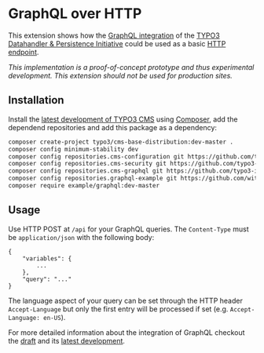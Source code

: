 # GraphQL over HTTP

This extension shows how the [GraphQL integration](https://github.com/typo3-initiatives/graphql) of the [TYPO3 Datahandler & Persistence Initiative](https://typo3.org/community/teams/typo3-development/initiatives/persistence/) could be used as a basic [HTTP endpoint](https://graphql.org/learn/serving-over-http/).

*This implementation is a proof-of-concept prototype and thus experimental development. This extension should not be used for production sites.*

## Installation

Install the [latest development of TYPO3 CMS](https://packagist.org/packages/typo3/cms-base-distribution#dev-master) using [Composer](https://getcomposer.org/), add the dependend repositories and add this package as a dependency:

```bash
composer create-project typo3/cms-base-distribution:dev-master .
composer config minimum-stability dev
composer config repositories.cms-configuration git https://github.com/typo3-initiatives/configuration
composer config repositories.cms-security git https://github.com/typo3-initiatives/security
composer config repositories.cms-graphql git https://github.com/typo3-initiatives/graphql
composer config repositories.graphql-example git https://github.com/witrin/graphql-example
composer require example/graphql:dev-master
```

## Usage

Use HTTP POST at `/api` for your GraphQL queries. The `Content-Type` must be `application/json` with the following body:

```
{
    "variables": {
        ...
    },
    "query": "..."
}
```

The language aspect of your query can be set through the HTTP header `Accept-Language` but only the first entry will be processed if set (e.g. `Accept-Language: en-US`).

For more detailed information about the integration of GraphQL checkout the [draft](https://docs.google.com/document/d/1M-V9H9W_tmWZI-Be9Zo5xTZUMgwJk2dMUxOFw-waO04/) and its [latest development](https://github.com/typo3-initiatives/graphql).
